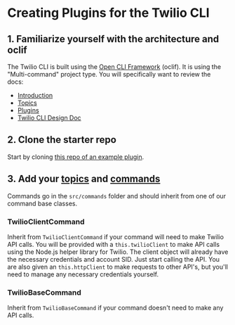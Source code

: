 # Creating Plugins for the Twilio CLI

## 1. Familiarize yourself with the architecture and oclif

The Twilio CLI is built using the [Open CLI Framework](https://oclif.io/) (oclif). It is using the "Multi-command" project type.
You will specifically want to review the docs:

- [Introduction](https://oclif.io/docs/introduction)
- [Topics](https://oclif.io/docs/topics)
- [Plugins](https://oclif.io/docs/plugins)
- [Twilio CLI Design Doc](https://docs.google.com/document/d/1wGgJO_CmNIdbRYxhob3IF82TbNxl5MGKE_7mNGZncEs/edit)

## 2. Clone the starter repo

Start by cloning [this repo of an example plugin](https://code.hq.twilio.com/twilio/plugin-cloudtail).

## 3. Add your [topics](https://oclif.io/docs/topics) and [commands](https://oclif.io/docs/commands)

Commands go in the `src/commands` folder and should inherit from one of our command base classes.

### TwilioClientCommand

Inherit from `TwilioClientCommand` if your command will need to make Twilio API calls. You will be provided with a `this.twilioClient` to make API calls using the Node.js helper library for Twilio. The client object will already have the necessary credentials and account SID. Just start calling the API. You are also given an `this.httpClient` to make requests to other API's, but you'll need to manage any necessary credentials yourself.

### TwilioBaseCommand

Inherit from `TwilioBaseCommand` if your command doesn't need to make any API calls.